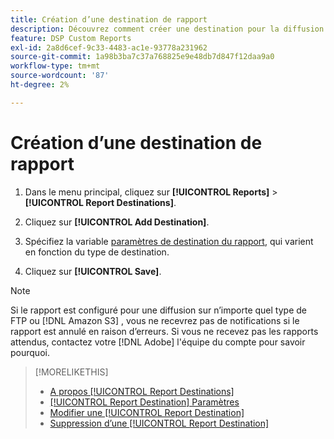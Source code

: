 ```yaml
---
title: Création d’une destination de rapport
description: Découvrez comment créer une destination pour la diffusion de rapports personnalisés.
feature: DSP Custom Reports
exl-id: 2a8d6cef-9c33-4483-ac1e-93778a231962
source-git-commit: 1a98b3ba7c37a768825e9e48db7d847f12daa9a0
workflow-type: tm+mt
source-wordcount: '87'
ht-degree: 2%

---
```


# Création d’une destination de rapport

1. Dans le menu principal, cliquez sur **[!UICONTROL Reports]** > **[!UICONTROL Report Destinations]**.

1. Cliquez sur **[!UICONTROL Add Destination]**.

1. Spécifiez la variable [paramètres de destination du rapport](/help/dsp/reports/report-destinations/report-destination-settings.md), qui varient en fonction du type de destination.

1. Cliquez sur **[!UICONTROL Save]**.

>[!NOTE]
>
> Si le rapport est configuré pour une diffusion sur n’importe quel type de FTP ou [!DNL Amazon S3] , vous ne recevrez pas de notifications si le rapport est annulé en raison d’erreurs. Si vous ne recevez pas les rapports attendus, contactez votre [!DNL Adobe] l&#39;équipe du compte pour savoir pourquoi.

>[!MORELIKETHIS]
>
>* [A propos [!UICONTROL Report Destinations]](/help/dsp/reports/report-destinations/report-destination-about.md)
>* [[!UICONTROL Report Destination] Paramètres](/help/dsp/reports/report-destinations/report-destination-settings.md)
>* [Modifier une [!UICONTROL Report Destination]](/help/dsp/reports/report-destinations/report-destination-edit.md)
>* [Suppression d’une [!UICONTROL Report Destination]](/help/dsp/reports/report-destinations/report-destination-delete.md)

